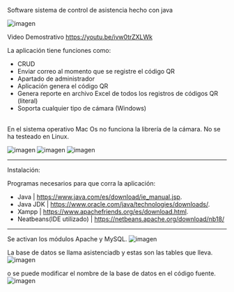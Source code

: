 Software sistema de control de asistencia hecho con java 


![imagen](https://github.com/terqo/asistenciaJAVA/assets/44992155/c38e8091-03e6-4bda-afe9-dfd4ee47fce5)

Video Demostrativo
https://youtu.be/ivw0trZXLWk

La aplicación tiene funciones como: 
- CRUD
- Enviar correo al momento que se registre el código QR
- Apartado de administrador
- Aplicación genera el código QR
- Genera reporte en archivo Excel de todos los registros de códigos QR (literal)
- Soporta cualquier tipo de cámara (Windows)
<br>
En el sistema operativo Mac Os no funciona la librería de la cámara.
No se ha testeado en Linux.

![imagen](https://github.com/terqo/asistenciaJAVA/assets/44992155/03512fd2-be83-4892-aabd-a333801ee1b6)
![imagen](https://github.com/terqo/asistenciaJAVA/assets/44992155/bf904b37-95b0-437f-9970-e6b36cfb81ab)
![imagen](https://github.com/terqo/asistenciaJAVA/assets/44992155/46f0c370-28e4-4e24-9a73-bfb6a11d3a98)

------

Instalación:

Programas necesarios para que corra la aplicación:
- Java | https://www.java.com/es/download/ie_manual.jsp.
- Java JDK | https://www.oracle.com/java/technologies/downloads/.
- Xampp | https://www.apachefriends.org/es/download.html.
- Neatbeans(IDE utilizado) | https://netbeans.apache.org/download/nb18/
------

Se activan los módulos Apache y MySQL.
![imagen](https://github.com/terqo/asistenciaJAVA/assets/44992155/18164b7b-f20c-4518-83e3-44fd21287e4b)

La base de datos se llama asistenciadb y estas son las tables que lleva.
![imagen](https://github.com/terqo/asistenciaJAVA/assets/44992155/4487113c-4c78-4b8b-9e55-5a850d4f99fd)

o se puede modificar el nombre de la base de datos en el código fuente.
![imagen](https://github.com/terqo/asistenciaJAVA/assets/44992155/25160c16-52c0-454c-b634-28a0f52e4bbc)

